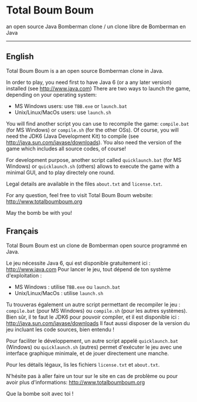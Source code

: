 # Total Boum Boum
an open source Java Bomberman clone / un clone libre de Bomberman en Java

-------------------------------------------------------------------------------------------------
## English
Total Boum Boum is a an open source Bomberman clone in Java.

In order to play, you need first to have Java 6 (or a any later version) installed (see http://www.java.com)
There are two ways to launch the game, depending on your operating system:
* MS Windows users: use `TBB.exe` or `launch.bat`
* Unix/Linux/MacOs users: use `launch.sh`

You will find another script you can use to recompile the game: `compile.bat` (for MS Windows) or `compile.sh` (for the other OSs). Of course, you will need the JDK6 (Java Development Kit) to compile (see http://java.sun.com/javase/downloads).
You also need the version of the game which includes all source codes, of course!

For development purpose, another script called `quicklaunch.bat` (for MS Windows) or `quicklaunch.sh` (others) allows to execute the game with a minimal GUI, and to play directely one round.

Legal details are available in the files `about.txt` and `license.txt`.  

For any question, feel free to visit Total Boum Boum website: http://www.totalboumboum.org

May the bomb be with you!

## Français
Total Boum Boum est un clone de Bomberman open source programmé en Java.

Le jeu nécessite Java 6, qui est disponible gratuitement ici : http://www.java.com
Pour lancer le jeu, tout dépend de ton système d'exploitation :
* MS Windows : utilise `TBB.exe` ou `launch.bat`
* Unix/Linux/MacOs : utilise `launch.sh`

Tu trouveras également un autre script permettant de recompiler le jeu : `compile.bat` (pour MS Windows) ou `compile.sh` (pour les autres systèmes). Bien sûr, il te faut le JDK6 pour pouvoir compiler, et il  est disponible ici : http://java.sun.com/javase/downloads
Il faut aussi disposer de la version du jeu incluant les code sources, bien entendu !

Pour faciliter le développement, un autre script appelé `quicklaunch.bat` (Windows) ou `quicklaunch.sh` (autres) permet d'exécuter le jeu avec une interface graphique minimale, et de jouer directement une manche.

Pour les détails légaux, lis les fichiers `license.txt` et `about.txt`. 

N'hésite pas à aller faire un tour sur le site en cas de problème ou pour avoir plus d'informations: http://www.totalboumboum.org

Que la bombe soit avec toi !
